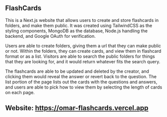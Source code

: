 ## FlashCards

This is a Next.js website that allows users to create and store flashcards in folders, and make them public. It was created using TailwindCSS as the styling components, MongoDB as the database, Node.js handling the backend, and Google OAuth for verification.

Users are able to create folders, giving them a url that they can make public or not. Within the folders, they can create cards, and view them in flashcard format or as a list. Visitors are able to search the public folders for things that they are looking for, and it would return whatever fits the search query.

The flashcards are able to be updated and deleted by the creator, and clicking them would reveal the answer or revert back to the question. The list portion of the page lists out the cards with the questions and answers, and users are able to pick how to view them by selecting the length of cards on each page.

## Website: https://omar-flashcards.vercel.app
